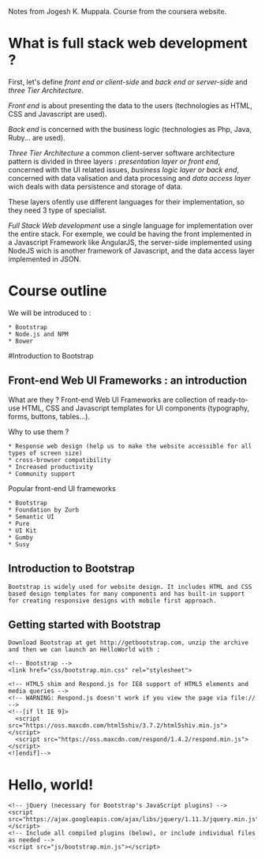 Notes from Jogesh K. Muppala. Course from the coursera website.

# What is full stack web development ?

First, let's define _front end or client-side_ and _back end or server-side_ and _three Tier Architecture_.

_Front end_ is about presenting the data to the users (technologies as HTML, CSS and Javascript are used).

_Back end_ is concerned with the business logic (technologies as Php, Java, Ruby... are used).

_Three Tier Architecture_ a common client-server software architecture pattern is divided in three layers : _presentation layer or front end_, concerned with the UI related issues, _business logic layer or back end_, concerned with data valisation and data processing and _data access layer_ wich deals with data persistence and storage of data.

These layers ofently use different languages for their implementation, so they need 3 type of specialist.

_Full Stack Web development_ use a single language for implementation over the entire stack. For exemple, we could be having the front implemented in a Javascript Framework like AngularJS, the server-side implemented using NodeJS wich is another framework of Javascript, and the data access layer implemented in JSON.

# Course outline

We will be introduced to :

	* Bootstrap
	* Node.js and NPM
	* Bower

#Introduction to Bootstrap

## Front-end Web UI Frameworks : an introduction

What are they ?
	Front-end Web UI Frameworks are collection of ready-to-use HTML, CSS and Javascript templates for UI components (typography, forms, buttons, tables...).

Why to use them ?

	* Response web design (help us to make the website accessible for all types of screen size)
	* cross-browser compatibility
	* Increased productivity
	* Community support

Popular front-end UI frameworks

	* Bootstrap
	* Foundation by Zurb
	* Semantic UI
	* Pure
	* UI Kit
	* Gumby
	* Susy

## Introduction to Bootstrap

	Bootstrap is widely used for website design. It includes HTML and CSS based design templates for many components and has built-in support for creating responsive designs with mobile first approach.

## Getting started with Bootstrap

	Download Bootstrap at get http://getbootstrap.com, unzip the archive and then we can launch an HelloWorld with :

<!DOCTYPE html>
<html lang="en">
  <head>
    <meta charset="utf-8">
    <meta http-equiv="X-UA-Compatible" content="IE=edge">
    <meta name="viewport" content="width=device-width, initial-scale=1">
    <!-- The above 3 meta tags *must* come first in the head; any other head content must come *after* these tags -->
    <title>Bootstrap 101 Template</title>

    <!-- Bootstrap -->
    <link href="css/bootstrap.min.css" rel="stylesheet">

    <!-- HTML5 shim and Respond.js for IE8 support of HTML5 elements and media queries -->
    <!-- WARNING: Respond.js doesn't work if you view the page via file:// -->
    <!--[if lt IE 9]>
      <script src="https://oss.maxcdn.com/html5shiv/3.7.2/html5shiv.min.js"></script>
      <script src="https://oss.maxcdn.com/respond/1.4.2/respond.min.js"></script>
    <![endif]-->
  </head>
  <body>
    <h1>Hello, world!</h1>

    <!-- jQuery (necessary for Bootstrap's JavaScript plugins) -->
    <script src="https://ajax.googleapis.com/ajax/libs/jquery/1.11.3/jquery.min.js"></script>
    <!-- Include all compiled plugins (below), or include individual files as needed -->
    <script src="js/bootstrap.min.js"></script>
  </body>
</html>


